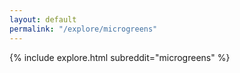 ```yaml
---
layout: default
permalink: "/explore/microgreens"
---
```


{% include explore.html subreddit="microgreens" %}
